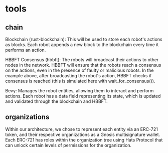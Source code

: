 # tools
## chain
Blockchain (rust-blockchain): This will be used to store each robot's actions as
blocks. Each robot appends a new block to the blockchain every time it performs
an action.

HBBFT Consensus (hbbft): The robots will broadcast their actions to other nodes
in the network. HBBFT will ensure that the robots reach a consensus on the
actions, even in the presence of faulty or malicious robots. In the example
above, after broadcasting the robot's action, HBBFT checks if consensus is
reached (this is simulated here with wait_for_consensus()).

Bevy: Manages the robot entities, allowing them to interact and perform actions.
Each robot has a data field representing its state, which is updated and
validated through the blockchain and HBBFT.

## organizations
Within our architecture, we chose to represent each entity via an ERC-721 token,
and their respective organizations as a Gnosis multisignature wallet. Each
ERC-721 has roles within the organization tree using Hats Protocol that can
unlock certain levels of permissions for the organization.
